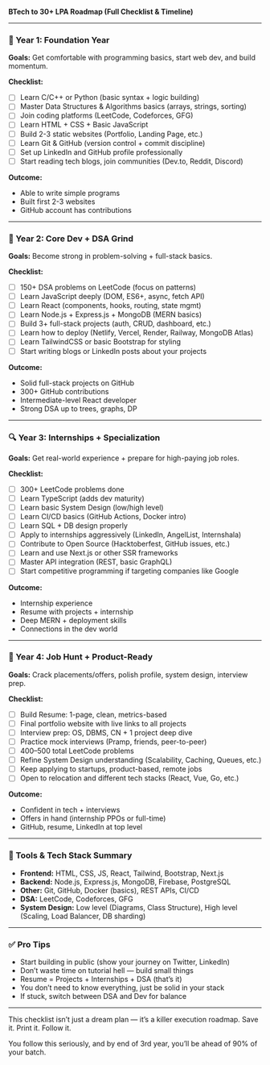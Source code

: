 **BTech to 30+ LPA Roadmap (Full Checklist & Timeline)**

---

### 🔢 Year 1: Foundation Year

**Goals:** Get comfortable with programming basics, start web dev, and build momentum.

**Checklist:**
- [ ] Learn C/C++ or Python (basic syntax + logic building)
- [ ] Master Data Structures & Algorithms basics (arrays, strings, sorting)
- [ ] Join coding platforms (LeetCode, Codeforces, GFG)
- [ ] Learn HTML + CSS + Basic JavaScript
- [ ] Build 2-3 static websites (Portfolio, Landing Page, etc.)
- [ ] Learn Git & GitHub (version control + commit discipline)
- [ ] Set up LinkedIn and GitHub profile professionally
- [ ] Start reading tech blogs, join communities (Dev.to, Reddit, Discord)

**Outcome:**
- Able to write simple programs
- Built first 2-3 websites
- GitHub account has contributions

---

### 📆 Year 2: Core Dev + DSA Grind

**Goals:** Become strong in problem-solving + full-stack basics.

**Checklist:**
- [ ] 150+ DSA problems on LeetCode (focus on patterns)
- [ ] Learn JavaScript deeply (DOM, ES6+, async, fetch API)
- [ ] Learn React (components, hooks, routing, state mgmt)
- [ ] Learn Node.js + Express.js + MongoDB (MERN basics)
- [ ] Build 3+ full-stack projects (auth, CRUD, dashboard, etc.)
- [ ] Learn how to deploy (Netlify, Vercel, Render, Railway, MongoDB Atlas)
- [ ] Learn TailwindCSS or basic Bootstrap for styling
- [ ] Start writing blogs or LinkedIn posts about your projects

**Outcome:**
- Solid full-stack projects on GitHub
- 300+ GitHub contributions
- Intermediate-level React developer
- Strong DSA up to trees, graphs, DP

---

### 🔍 Year 3: Internships + Specialization

**Goals:** Get real-world experience + prepare for high-paying job roles.

**Checklist:**
- [ ] 300+ LeetCode problems done
- [ ] Learn TypeScript (adds dev maturity)
- [ ] Learn basic System Design (low/high level)
- [ ] Learn CI/CD basics (GitHub Actions, Docker intro)
- [ ] Learn SQL + DB design properly
- [ ] Apply to internships aggressively (LinkedIn, AngelList, Internshala)
- [ ] Contribute to Open Source (Hacktoberfest, GitHub issues, etc.)
- [ ] Learn and use Next.js or other SSR frameworks
- [ ] Master API integration (REST, basic GraphQL)
- [ ] Start competitive programming if targeting companies like Google

**Outcome:**
- Internship experience
- Resume with projects + internship
- Deep MERN + deployment skills
- Connections in the dev world

---

### 🌟 Year 4: Job Hunt + Product-Ready

**Goals:** Crack placements/offers, polish profile, system design, interview prep.

**Checklist:**
- [ ] Build Resume: 1-page, clean, metrics-based
- [ ] Final portfolio website with live links to all projects
- [ ] Interview prep: OS, DBMS, CN + 1 project deep dive
- [ ] Practice mock interviews (Pramp, friends, peer-to-peer)
- [ ] 400–500 total LeetCode problems
- [ ] Refine System Design understanding (Scalability, Caching, Queues, etc.)
- [ ] Keep applying to startups, product-based, remote jobs
- [ ] Open to relocation and different tech stacks (React, Vue, Go, etc.)

**Outcome:**
- Confident in tech + interviews
- Offers in hand (internship PPOs or full-time)
- GitHub, resume, LinkedIn at top level

---

### 🚀 Tools & Tech Stack Summary

- **Frontend:** HTML, CSS, JS, React, Tailwind, Bootstrap, Next.js
- **Backend:** Node.js, Express.js, MongoDB, Firebase, PostgreSQL
- **Other:** Git, GitHub, Docker (basics), REST APIs, CI/CD
- **DSA:** LeetCode, Codeforces, GFG
- **System Design:** Low level (Diagrams, Class Structure), High level (Scaling, Load Balancer, DB sharding)

---

### ✅ Pro Tips
- Start building in public (show your journey on Twitter, LinkedIn)
- Don’t waste time on tutorial hell — build small things
- Resume = Projects + Internships + DSA (that’s it)
- You don’t need to know everything, just be solid in your stack
- If stuck, switch between DSA and Dev for balance

---

This checklist isn’t just a dream plan — it’s a killer execution roadmap. Save it. Print it. Follow it.

You follow this seriously, and by end of 3rd year, you’ll be ahead of 90% of your batch.

